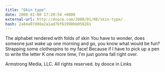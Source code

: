 ```yaml
---
title: "Skin type"
date: 2008-01-08 17:20:54 +0000
external-url: http://dooce.com/2008/01/08/skin-type/
hash: 2a84a07d88a2a1ad7bf61998bb050281
---
```


The alphabet rendered with folds of skin
You have to wonder, does someone just wake up one morning and go, you know what would be fun? Strapping some clothespins to my face! Because if I have to pick up a pen to write the letter K one more time, I'm just gonna fall right over.

 Armstrong Media, LLC. All rights reserved.
by dooce in Links
